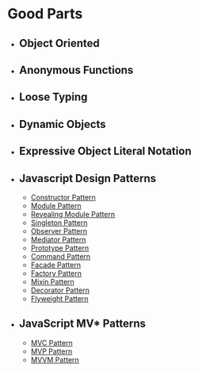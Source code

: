 # Good Parts

* ## Object Oriented

* ## Anonymous Functions

* ## Loose Typing

* ## Dynamic Objects

* ## Expressive Object Literal Notation

* ## Javascript Design Patterns

	* [Constructor Pattern](http://addyosmani.com/resources/essentialjsdesignpatterns/book/#constructorpatternjavascript)
	* [Module Pattern](http://addyosmani.com/resources/essentialjsdesignpatterns/book/#modulepatternjavascript)
	* [Revealing Module Pattern](http://addyosmani.com/resources/essentialjsdesignpatterns/book/#revealingmodulepatternjavascript)
	* [Singleton Pattern](http://addyosmani.com/resources/essentialjsdesignpatterns/book/#singletonpatternjavascript)
	* [Observer Pattern](http://addyosmani.com/resources/essentialjsdesignpatterns/book/#observerpatternjavascript)
	* [Mediator Pattern](http://addyosmani.com/resources/essentialjsdesignpatterns/book/#mediatorpatternjavascript)
	* [Prototype Pattern](http://addyosmani.com/resources/essentialjsdesignpatterns/book/#prototypepatternjavascript)
	* [Command Pattern](http://addyosmani.com/resources/essentialjsdesignpatterns/book/#commandpatternjavascript)
	* [Facade Pattern](http://addyosmani.com/resources/essentialjsdesignpatterns/book/#facadepatternjavascript)
	* [Factory Pattern](http://addyosmani.com/resources/essentialjsdesignpatterns/book/#factorypatternjavascript)
	* [Mixin Pattern](http://addyosmani.com/resources/essentialjsdesignpatterns/book/#mixinpatternjavascript)
	* [Decorator Pattern](http://addyosmani.com/resources/essentialjsdesignpatterns/book/#decoratorpatternjavascript)
	* [Flyweight Pattern](http://addyosmani.com/resources/essentialjsdesignpatterns/book/#detailflyweight)

* ## JavaScript MV* Patterns
	* [MVC Pattern](http://addyosmani.com/resources/essentialjsdesignpatterns/book/#detailmvc)
	* [MVP Pattern](http://addyosmani.com/resources/essentialjsdesignpatterns/book/#detailmvp)
	* [MVVM Pattern](http://addyosmani.com/resources/essentialjsdesignpatterns/book/#detailmvvm)